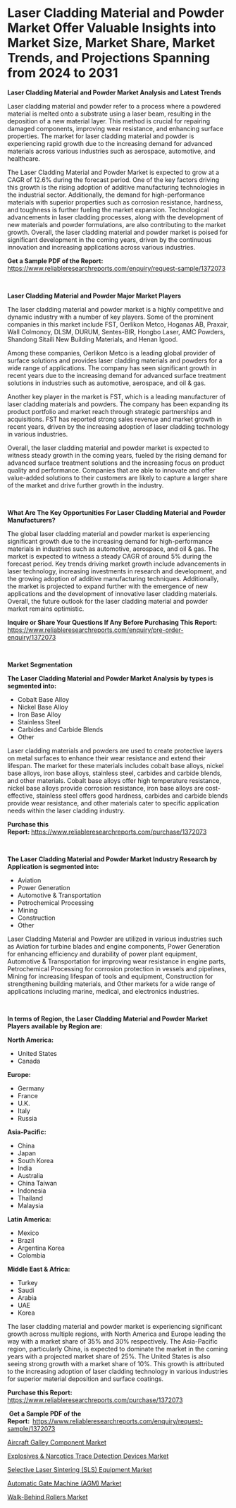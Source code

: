 <p><h1>Laser Cladding Material and Powder Market Offer Valuable Insights into Market Size, Market Share, Market Trends, and Projections Spanning from 2024 to 2031</h1></p><p><strong>Laser Cladding Material and Powder Market Analysis and Latest Trends</strong></p>
<p><p>Laser cladding material and powder refer to a process where a powdered material is melted onto a substrate using a laser beam, resulting in the deposition of a new material layer. This method is crucial for repairing damaged components, improving wear resistance, and enhancing surface properties. The market for laser cladding material and powder is experiencing rapid growth due to the increasing demand for advanced materials across various industries such as aerospace, automotive, and healthcare.</p><p>The Laser Cladding Material and Powder Market is expected to grow at a CAGR of 12.6% during the forecast period. One of the key factors driving this growth is the rising adoption of additive manufacturing technologies in the industrial sector. Additionally, the demand for high-performance materials with superior properties such as corrosion resistance, hardness, and toughness is further fueling the market expansion. Technological advancements in laser cladding processes, along with the development of new materials and powder formulations, are also contributing to the market growth. Overall, the laser cladding material and powder market is poised for significant development in the coming years, driven by the continuous innovation and increasing applications across various industries.</p></p>
<p><strong>Get a Sample PDF of the Report:&nbsp;</strong> <a href="https://www.reliableresearchreports.com/enquiry/request-sample/1372073">https://www.reliableresearchreports.com/enquiry/request-sample/1372073</a></p>
<p>&nbsp;</p>
<p><strong>Laser Cladding Material and Powder Major Market Players</strong></p>
<p><p>The laser cladding material and powder market is a highly competitive and dynamic industry with a number of key players. Some of the prominent companies in this market include FST, Oerlikon Metco, Hoganas AB, Praxair, Wall Colmonoy, DLSM, DURUM, Sentes-BIR, Hongbo Laser, AMC Powders, Shandong Sitaili New Building Materials, and Henan Igood.</p><p>Among these companies, Oerlikon Metco is a leading global provider of surface solutions and provides laser cladding materials and powders for a wide range of applications. The company has seen significant growth in recent years due to the increasing demand for advanced surface treatment solutions in industries such as automotive, aerospace, and oil & gas.</p><p>Another key player in the market is FST, which is a leading manufacturer of laser cladding materials and powders. The company has been expanding its product portfolio and market reach through strategic partnerships and acquisitions. FST has reported strong sales revenue and market growth in recent years, driven by the increasing adoption of laser cladding technology in various industries.</p><p>Overall, the laser cladding material and powder market is expected to witness steady growth in the coming years, fueled by the rising demand for advanced surface treatment solutions and the increasing focus on product quality and performance. Companies that are able to innovate and offer value-added solutions to their customers are likely to capture a larger share of the market and drive further growth in the industry.</p></p>
<p>&nbsp;</p>
<p><strong>What Are The Key Opportunities For Laser Cladding Material and Powder Manufacturers?</strong></p>
<p><p>The global laser cladding material and powder market is experiencing significant growth due to the increasing demand for high-performance materials in industries such as automotive, aerospace, and oil & gas. The market is expected to witness a steady CAGR of around 5% during the forecast period. Key trends driving market growth include advancements in laser technology, increasing investments in research and development, and the growing adoption of additive manufacturing techniques. Additionally, the market is projected to expand further with the emergence of new applications and the development of innovative laser cladding materials. Overall, the future outlook for the laser cladding material and powder market remains optimistic.</p></p>
<p><strong>Inquire or Share Your Questions If Any Before Purchasing This Report:</strong> <a href="https://www.reliableresearchreports.com/enquiry/pre-order-enquiry/1372073">https://www.reliableresearchreports.com/enquiry/pre-order-enquiry/1372073</a></p>
<p>&nbsp;</p>
<p><strong>Market Segmentation</strong></p>
<p><strong>The Laser Cladding Material and Powder Market Analysis by types is segmented into:</strong></p>
<p><ul><li>Cobalt Base Alloy</li><li>Nickel Base Alloy</li><li>Iron Base Alloy</li><li>Stainless Steel</li><li>Carbides and Carbide Blends</li><li>Other</li></ul></p>
<p><p>Laser cladding materials and powders are used to create protective layers on metal surfaces to enhance their wear resistance and extend their lifespan. The market for these materials includes cobalt base alloys, nickel base alloys, iron base alloys, stainless steel, carbides and carbide blends, and other materials. Cobalt base alloys offer high temperature resistance, nickel base alloys provide corrosion resistance, iron base alloys are cost-effective, stainless steel offers good hardness, carbides and carbide blends provide wear resistance, and other materials cater to specific application needs within the laser cladding industry.</p></p>
<p><strong>Purchase this Report:&nbsp;</strong><a href="https://www.reliableresearchreports.com/purchase/1372073">https://www.reliableresearchreports.com/purchase/1372073</a></p>
<p>&nbsp;</p>
<p><strong>The Laser Cladding Material and Powder Market Industry Research by Application is segmented into:</strong></p>
<p><ul><li>Aviation</li><li>Power Generation</li><li>Automotive & Transportation</li><li>Petrochemical Processing</li><li>Mining</li><li>Construction</li><li>Other</li></ul></p>
<p><p>Laser Cladding Material and Powder are utilized in various industries such as Aviation for turbine blades and engine components, Power Generation for enhancing efficiency and durability of power plant equipment, Automotive & Transportation for improving wear resistance in engine parts, Petrochemical Processing for corrosion protection in vessels and pipelines, Mining for increasing lifespan of tools and equipment, Construction for strengthening building materials, and Other markets for a wide range of applications including marine, medical, and electronics industries.</p></p>
<p>&nbsp;</p>
<p><strong>In terms of Region, the Laser Cladding Material and Powder Market Players available by Region are:</strong></p>
<p>
    <p> <strong> North America: </strong>
        <ul>
            <li>United States</li>
            <li>Canada</li>
        </ul>
        </p> 
    <p> <strong> Europe: </strong>
        <ul>
            <li>Germany</li>
            <li>France</li>
            <li>U.K.</li>
            <li>Italy</li>
            <li>Russia</li>
        </ul>
        </p> 
    <p> <strong> Asia-Pacific: </strong>
        <ul>
            <li>China</li>
            <li>Japan</li>
            <li>South Korea</li>
            <li>India</li>
            <li>Australia</li>
            <li>China Taiwan</li>
            <li>Indonesia</li>
            <li>Thailand</li>
            <li>Malaysia</li>
        </ul>
        </p> 
    <p> <strong> Latin America: </strong>
        <ul>
            <li>Mexico</li>
            <li>Brazil</li>
            <li>Argentina Korea</li>
            <li>Colombia</li>
        </ul>
        </p> 
    <p> <strong> Middle East & Africa: </strong>
        <ul>
            <li>Turkey</li>
            <li>Saudi</li>
            <li>Arabia</li>
            <li>UAE</li>
            <li>Korea</li>
        </ul>
    </p>
    </p>
<p><p>The laser cladding material and powder market is experiencing significant growth across multiple regions, with North America and Europe leading the way with a market share of 35% and 30% respectively. The Asia-Pacific region, particularly China, is expected to dominate the market in the coming years with a projected market share of 25%. The United States is also seeing strong growth with a market share of 10%. This growth is attributed to the increasing adoption of laser cladding technology in various industries for superior material deposition and surface coatings.</p></p>
<p><strong>Purchase this Report: </strong><a href="https://www.reliableresearchreports.com/purchase/1372073">https://www.reliableresearchreports.com/purchase/1372073</a></p>
<p>&nbsp;<strong>Get a Sample PDF of the Report:&nbsp;&nbsp;</strong><a href="https://www.reliableresearchreports.com/enquiry/request-sample/1372073">https://www.reliableresearchreports.com/enquiry/request-sample/1372073</a></p>
<p><strong></strong></p>
<p><p><a href="https://medium.com/@bricebeahan/aircraft-galley-component-market-size-cagr-trends-2024-2030-ecc56f5d82e4">Aircraft Galley Component Market</a></p><p><a href="https://medium.com/@bricebeahan/explosives-amp-narcotics-trace-detection-devices-market-analysis-its-cagr-market-segmentation-41417054c9f7">Explosives & Narcotics Trace Detection Devices Market</a></p><p><a href="https://github.com/Angelnienowdseej3e45z3p8c/Market-Research-Report-List-1/blob/main/selective-laser-sintering-sls-equipment-market.md">Selective Laser Sintering (SLS) Equipment Market</a></p><p><a href="https://github.com/YashRP12/Market-Research-Report-List-3/blob/main/automatic-gate-machine-agm-market.md">Automatic Gate Machine (AGM) Market</a></p><p><a href="https://medium.com/@bricebeahan/walk-behind-rollers-market-size-market-outlook-and-market-forecast-2024-to-2031-a70121c7448a">Walk-Behind Rollers Market</a></p></p>